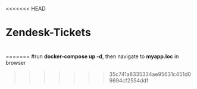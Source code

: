 <<<<<<< HEAD
# Zendesk-Tickets
#
=======
#run **docker-compose up -d**, then navigate to **myapp.loc** in browser
>>>>>>> 35c741a8335334ae95631c451d09694cf2554ddf
